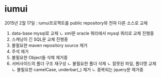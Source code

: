 # iumui
2015년 2월 17일 
: iumui프로젝트를 public repository와 전혀 다른 소스로 교체
  1) data-base mysql로 교체
     ㄴ xml문 oracle 쿼리에서 mysql 쿼리로 교체 진행중
  2) 스캐닝이 긴 SQL문 교체 진행중
  3) 불필요한 maven repository source 제거
  4) 주석 제거
  5) 불필요한 Object들 삭제 제거중
  6) 서버사이드의 폴더 구조 재구성
      ㄴ 불필요한 폴더 삭제
      ㄴ 잘못된 파일, 폴더명 교체
      ㄴ 불필요한 camelCase, underbar(_) 제거
      ㄴ 중복되는 jquery문 제거중
  
